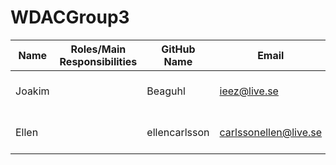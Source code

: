 # WDACGroup3
| Name   | Roles/Main Responsibilities | GitHub Name   |      Email              |      Phone      |
|--------|-----------------------------|---------------|-------------------------|-----------------|
| Joakim |                             | Beaguhl       | ieez@live.se            | 076 - 308 23 49 |
| Ellen  |                             | ellencarlsson | carlssonellen@live.se   | 070 - 065 84 85 |
